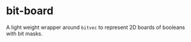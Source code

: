 # bit-board
A light weight wrapper around `bitvec` to represent 2D boards of booleans with bit masks.
